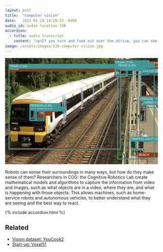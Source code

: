 ```yaml
---
layout: post
title:  "Computer vision"
date:   2022-05-18 14:29:23 -0400
audio_id: audio location 330
accordion: 
  - title: audio transcript
    content: "<p>If you turn and look out over the atrium, you can see chairs, tables, perhaps students, windows, trees outside, maybe passing cars. How might a robot do the same, and more importantly, make sense of it all enough to interact with or avoid all these things?</p><p>Researchers in COG: the Cognitive Robotics Lab create mathematical models and algorithms to capture the information from video and images, such as what objects are in a video, where they are, and what is happening with those objects. This allows machines, such as home-service robots and autonomous vehicles, to better understand what they are seeing and the best way to react.</p><p>In describing a paper that improved a computer’s ability to separate out objects from a video, Professor Jason Corso explains that humans and computers do best by working together.</p><p>This is an instance of a type of method called hybrid intelligence in which a human is involved in the machine learning process with a computer system so that the sort of value from both pieces can be combined together. So computers are very good at repetitive tasks, tasks for which there's not much variability, whereas humans are excellent at adapting to new situations, to challenging task things that they haven't really understood before.</p><p>So when we want to train a deep learning or machine learning system, we need to provide examples. Examples typically are in the form of images or sets of images or videos or sets of videos. And if all we did was say, Here are my videos, and we wanted to have the machine learning system trained, it would get confused by the background and the lighting or the variability of the motion.</p><p>Annotation is the process of asking humans who are experts in this case to provide the actual boundaries or boxes around them, in this case, boundaries around the content that we want to focus on so that we can basically point the deep learning system or computer vision system at the appropriate content that we want it to focus on. There are two core applications that come to mind immediately when we think about applications of, in particular, video object segmentation.</p><p>One is in-home robotics, so service robotics, maybe there's an elderly person around the home and they eventually will have a service robot alongside them to help make coffee, make a sandwich, make sure they're getting the appropriate medicine in order for a robot to interact with household objects. In this way, the robot needs to have a very refined, detailed, segmented, segmented type of representation over its visual field.</p><p>And so this is a direct application or direct tool for that application. The second application that comes to mind is autonomous driving, right? So we want to have safe autonomous vehicles on the road. We don't want them to get into accidents, cause accidents hit a pedestrian, for example. So for that, they need to calculate free space where no object is present.</p><p>But free space is a hard thing to actually directly find because we can always see the road or see the horizon, right? So in this case, we can have them detect the objects and draw boundaries around the objects and then induce the free space by using a video object segmentation type method.</p>"
image: /assets/images/330-computer-vision.jpg
---
```


<div class="audio-player">
   <!-- this is where the player will be injected -->
</div>

![Results showing how a computer interprets the objects in an image](/assets/images/330-computer-vision.jpg)

Robots can sense their surroundings in many ways, but how do they make sense of them? Researchers in COG: the Cognitive Robotics Lab create mathematical models and algorithms to capture the information from video and images, such as what objects are in a video, where they are, and what is happening with those objects. This allows machines, such as home-service robots and autonomous vehicles, to better understand what they are seeing and the best way to react.


{% include accordion.html %}

## Related
* [Vision dataset: YouCook2](http://youcook2.eecs.umich.edu/explore)
* [Start-up: Voxel51](https://voxel51.com)




<script type="text/javascript">

 const player = new Shikwasa({
   container: () => document.querySelector('.audio-player'),
   audio: {
     title: 'Computer vision',
     artist: 'audio location 330',
     cover: '/assets/images/330-computer-vision.jpg',
     src: '/assets/audio/330-computer-vision.mp3',
   },
   // fixed: {
   //   type: 'static',
   // }
 })

 </script>
